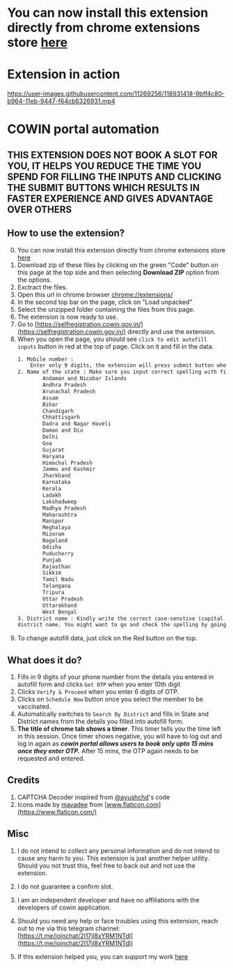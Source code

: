 # You can now install this extension directly from chrome extensions store [here](https://chrome.google.com/webstore/detail/cowin-automation/gemdkhkmcnifpfbfnhpbbhageflibppm)

# Extension in action
https://user-images.githubusercontent.com/11269256/118931418-9bff4c80-b964-11eb-9447-f64cb6326931.mp4


# COWIN portal automation

## THIS EXTENSION DOES NOT BOOK A SLOT FOR YOU, IT HELPS YOU REDUCE THE TIME YOU SPEND FOR FILLING THE INPUTS AND CLICKING THE SUBMIT BUTTONS WHICH RESULTS IN FASTER EXPERIENCE AND GIVES ADVANTAGE OVER OTHERS


## How to use the extension?

0. You can now install this extension directly from chrome extensions store [here](https://chrome.google.com/webstore/detail/cowin-automation/gemdkhkmcnifpfbfnhpbbhageflibppm)
1. Download zip of these files by clicking on the green "Code" button on this page at the top side and then selecting **Download ZIP** option from the options.
2. Exctract the files.
3. Open this url in chrome browser [chrome://extensions/](chrome://extensions/)
4. In the second top bar on the page, click on "Load unpacked"
5. Select the unzipped folder containing the files from this page. 
6. The extension is now ready to use.
7. Go to [https://selfregistration.cowin.gov.in/](https://selfregistration.cowin.gov.in/) directly and use the extension. 
8. When you open the page, you should see `click to edit autofill inputs` button in red at the top of page. Click on it and fill in the data.
    ```txt
    1. Mobile number :
        Enter only 9 digits, the extension will press submit button when you put 10th digit in the input box on actual website
    2. Name of the state : Make sure you input correct spelling with first letter capital
            Andaman and Nicobar Islands
            Andhra Pradesh
            Arunachal Pradesh
            Assam
            Bihar
            Chandigarh
            Chhattisgarh
            Dadra and Nagar Haveli
            Daman and Diu
            Delhi
            Goa
            Gujarat
            Haryana
            Himachal Pradesh
            Jammu and Kashmir
            Jharkhand
            Karnataka
            Kerala
            Ladakh
            Lakshadweep
            Madhya Pradesh
            Maharashtra
            Manipur
            Meghalaya
            Mizoram
            Nagaland
            Odisha
            Puducherry
            Punjab
            Rajasthan
            Sikkim
            Tamil Nadu
            Telangana
            Tripura
            Uttar Pradesh
            Uttarakhand
            West Bengal
    3. District name : Kindly write the correct case-senstive (capital letters and small letters)
    district name. You might want to go and check the spelling by going to portal once.
    ```
9. To change autofill data, just click on the Red button on the top.

## What does it do?
1. Fills in 9 digits of your phone number from the details you entered in autofill form and clicks `Get OTP` when you enter 10th digit
2. Clicks `Verify & Proceed` when you enter 6 digits of OTP.
3. Clicks on `Schedule Now` button once you select the member to be vaccinated.
4. Automatically switches to `Search By District` and fills in State and District names from the details you filled into autofill form.
5. **The title of chrome tab shows a timer**. This timer tells you the time left in this session. Once timer shows negative, you will have to log out and log in again as ***cowin portal allows users to book only upto 15 mins once they enter OTP.*** After 15 mins, the OTP again needs to be requested and entered.

## Credits
1. CAPTCHA Decoder inspired from [@ayushchd](https://github.com/ayushchd)'s code
2. Icons made by [mavadee](https://www.flaticon.com/authors/mavadee) from [www.flaticon.com](https://www.flaticon.com/)

## Misc
1. I do not intend to collect any personal information and do not intend to cause any harm to you. This extension is just another helper utility. Should you not trust this, feel free to back out and not use the extension.

2. I do not guarantee a confirm slot.

3. I am an independent developer and have no affiliations with the developers of cowin application.

4. Should you need any help or face troubles using this extension, reach out to me via this telegram channel: [https://t.me/joinchat/2l17jl8xYRM1NTdl](https://t.me/joinchat/2l17jl8xYRM1NTdl)

5. If this extension helped you, you can support my work [here](https://www.buymeacoffee.com/sushrut)

